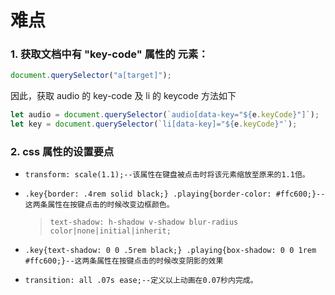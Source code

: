 # 难点

### 1. 获取文档中有 "key-code" 属性的 <html> 元素：

```javascript
document.querySelector("a[target]");
```

因此，获取 audio 的 key-code 及 li 的 keycode 方法如下

```javascript
let audio = document.querySelector(`audio[data-key="${e.keyCode}"]`);
let key = document.querySelector(`li[data-key]="${e.keyCode}"`);
```

### 2. css 属性的设置要点

- `transform: scale(1.1);--该属性在键盘被点击时将该元素缩放至原来的1.1倍。`

- `.key{border: .4rem solid black;} .playing{border-color: #ffc600;}--这两条属性在按键点击的时候改变边框颜色。`

  > `text-shadow: h-shadow v-shadow blur-radius color|none|initial|inherit;`

- `.key{text-shadow: 0 0 .5rem black;} .playing{box-shadow: 0 0 1rem #ffc600;}--这两条属性在按键点击的时候改变阴影的效果`

- `transition: all .07s ease;--定义以上动画在0.07秒内完成。`
